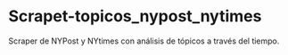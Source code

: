 # Scrapet-topicos_nypost_nytimes

Scraper de NYPost y NYtimes con análisis de tópicos a través del tiempo. 
